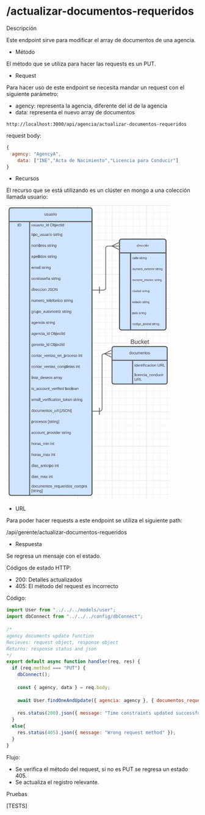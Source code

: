 # /actualizar-documentos-requeridos

Descripción

Este endpoint sirve para modificar el array de documentos de una agencia.

- Método

El método que se utiliza para hacer las requests es un PUT.

- Request

Para hacer uso de este endpoint se necesita mandar un request con el siguiente parámetro:

- agency: representa la agencia, diferente del id de la agencia
- data: representa el nuevo array de documentos

```
http://localhost:3000/api/agencia/actualizar-documentos-requeridos
```

request body:

```jsx
{
  agency: "AgencyA", 
	data: ["INE","Acta de Nacimiento","Licencia para Conducir"] 
}
```

- Recursos

El recurso que se está utilizando es un clúster en mongo a una colección llamada usuario: 

![Untitled](../../../Registro%20para%20compradores%203032adfd7455491cab00e8b9afeb4084/Untitled.png)

- URL

Para poder hacer requests a este endpoint se utiliza el siguiente path:

/api/gerente/actualizar-documentos-requeridos

- Respuesta

Se regresa un mensaje con el estado.

Códigos de estado HTTP:

- 200: Detalles actualizados
- 405: El método del request es incorrecto

Código:

```jsx
import User from "../../../models/user";
import dbConnect from "../../../config/dbConnect";

/* 
agency documents update function
Recieves: request object, response object
Returns: response status and json 
*/
export default async function handler(req, res) {
  if (req.method === "PUT") {
    dbConnect();

    const { agency, data } = req.body;

    await User.findOneAndUpdate({ agencia: agency }, { documentos_requeridos_agencia: data });
    
    res.status(200).json({ message: "Time constraints updated successfully" });    
  }
  else{
    res.status(405).json({ message: "Wrong request method" });
  }
}
```

Flujo:

- Se verifica el método del request, si no es PUT se regresa un estado 405.
- Se actualiza el registro relevante.

Pruebas

[TESTS]